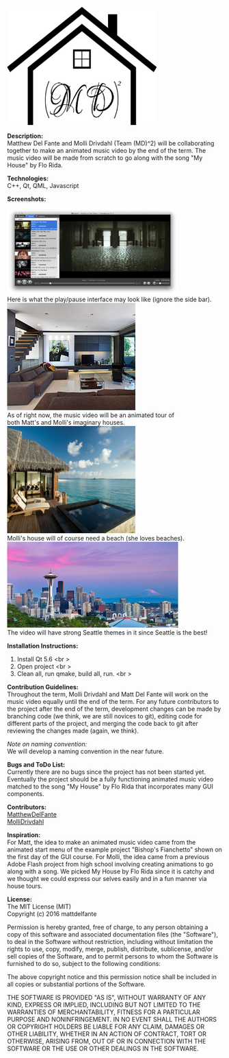 <img src="/Images/Logo.png" width="350" height="275">

<b>Description:</b><br />
Matthew Del Fante and Molli Drivdahl (Team (MD)^2) will be collaborating together to make an animated music video by the end of the term. The music video will be made from scratch to go along with the song "My House" by Flo Rida.

<b>Technologies:</b><br />
C++, Qt, QML, Javascript <br />

<b>Screenshots:</b>

<img src= "/Images/MediaPlayer.png" width="400" height="200">
<br />
Here is what the play/pause interface may look like (ignore the side bar).<br />

<img src= "/Images/EpensiveLivingRoom.jpg" width="300" height="250">
<br />
As of right now, the music video will be an animated tour of<br />both 
Matt's and Molli's imaginary houses.<br />

<img src= "/Images/MolliBeachHouse.jpg" width="300" height="250">
<br />
Molli's house will of course need a beach (she loves beaches).<br />

<img src= "/Images/Seattle.jpg" width="400" height="200">
<br />
The video will have strong Seattle themes in it since Seattle is the best!<br />

<b>Installation Instructions:</b><br />
1.  Install Qt 5.6 <br \>
2.  Open project <br \>
3.  Clean all, run qmake, build all, run. <br \>

<b>Contribution Guidelines:</b><br />
Throughout the term, Molli Drivdahl and Matt Del Fante will work on the music video equally until the end of the term. For any future contributors to the project after the end of the term, development changes can be made by branching code (we think, we are still novices to git), editing code for different parts of the project, and merging the code back to git after reviewing the changes made (again, we think).

<i>Note on naming convention:</i><br />
We will develop a naming convention in the near future.

<b>Bugs and ToDo List:</b><br />
Currently there are no bugs since the project has not been started yet.<br />
Eventually the project should be a fully functioning animated music video matched to the song "My House" by Flo Rida that incorporates many GUI components.<br />

<b>Contributors:</b><br />
[MatthewDelFante](https://github.com/mattdelfante)<br />
[MolliDrivdahl](https://github.com/mollidrivdahl)<br />

<b>Inspiration:</b><br />
For Matt, the idea to make an animated music video came from the animated start menu of the example project "Bishop's Fianchetto" shown on the first day of the GUI course. For Molli, the idea came from a previous Adobe Flash project from high school involving creating animations to go along with a song. We picked My House by Flo Rida since it is catchy and we thought we could express our selves easily and in a fun manner via house tours.<br />

<b>License:</b><br />
The MIT License (MIT)<br />
Copyright (c) 2016 mattdelfante<br />

Permission is hereby granted, free of charge, to any person obtaining a copy
of this software and associated documentation files (the "Software"), to deal
in the Software without restriction, including without limitation the rights
to use, copy, modify, merge, publish, distribute, sublicense, and/or sell
copies of the Software, and to permit persons to whom the Software is
furnished to do so, subject to the following conditions:<br />

The above copyright notice and this permission notice shall be included in all
copies or substantial portions of the Software.<br />

THE SOFTWARE IS PROVIDED "AS IS", WITHOUT WARRANTY OF ANY KIND, EXPRESS OR
IMPLIED, INCLUDING BUT NOT LIMITED TO THE WARRANTIES OF MERCHANTABILITY,
FITNESS FOR A PARTICULAR PURPOSE AND NONINFRINGEMENT. IN NO EVENT SHALL THE
AUTHORS OR COPYRIGHT HOLDERS BE LIABLE FOR ANY CLAIM, DAMAGES OR OTHER
LIABILITY, WHETHER IN AN ACTION OF CONTRACT, TORT OR OTHERWISE, ARISING FROM,
OUT OF OR IN CONNECTION WITH THE SOFTWARE OR THE USE OR OTHER DEALINGS IN THE
SOFTWARE.<br />
